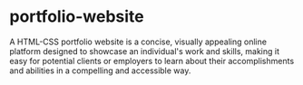 # portfolio-website
 A HTML-CSS portfolio website is a concise, visually appealing online platform designed to showcase an individual's work and skills, making it easy for potential clients or employers to learn about their accomplishments and abilities in a compelling and accessible way.
